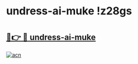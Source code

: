 # undress-ai-muke !z28gs

# <h2><a href="https://herbt3.esa.edu.pl?title=undress-ai-muke&ref=z28gs">🔗👉 🔴 undress-ai-muke</a></h2>

[![acn](https://github.com/user-attachments/assets/0f9c940e-d8b0-45ae-aac7-cd30a18b3e1c)](https://herbt3.esa.edu.pl?title=undress-ai-muke&ref=z28gs)

